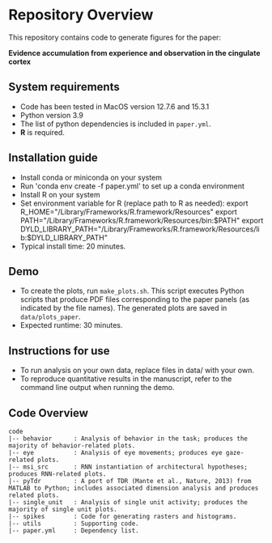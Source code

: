 # Repository Overview

This repository contains code to generate figures for the paper:

**Evidence accumulation from experience and observation in the cingulate cortex**

## System requirements
- Code has been tested in MacOS version 12.7.6 and 15.3.1
- Python version 3.9
- The list of python dependencies is included in `paper.yml`.
- **R** is required. 

## Installation guide
- Install conda or miniconda on your system
- Run 'conda env create -f paper.yml' to set up a conda environment
- Install R on your system
- Set environment variable for R (replace path to R as needed): 
export R_HOME="/Library/Frameworks/R.framework/Resources"
export PATH="/Library/Frameworks/R.framework/Resources/bin:$PATH"
export DYLD_LIBRARY_PATH="/Library/Frameworks/R.framework/Resources/lib:$DYLD_LIBRARY_PATH"
- Typical install time: 20 minutes.

## Demo
- To create the plots, run `make_plots.sh`. This script executes Python scripts that produce PDF files corresponding to the paper panels (as indicated by the file names). The generated plots are saved in `data/plots_paper`.
- Expected runtime: 30 minutes.

## Instructions for use
- To run analysis on your own data, replace files in data/ with your own.
- To reproduce quantitative results in the manuscript, refer to the command line output when running the demo.

## Code Overview

```plaintext
code
|-- behavior      : Analysis of behavior in the task; produces the majority of behavior-related plots.
|-- eye           : Analysis of eye movements; produces eye gaze-related plots.
|-- msi_src       : RNN instantiation of architectural hypotheses; produces RNN-related plots.
|-- pyTdr         : A port of TDR (Mante et al., Nature, 2013) from MATLAB to Python; includes associated dimension analysis and produces related plots.
|-- single_unit   : Analysis of single unit activity; produces the majority of single unit plots.
|-- spikes        : Code for generating rasters and histograms.
|-- utils         : Supporting code.
|-- paper.yml     : Dependency list.
